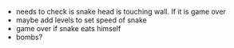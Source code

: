 
* needs to check is snake head is touching wall. If it is game over
* maybe add levels to set speed of snake
* game over if snake eats himself
* bombs?

